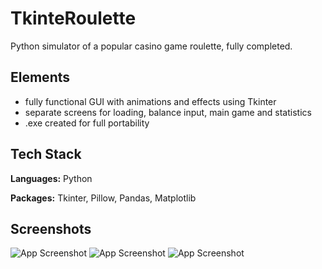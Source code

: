 
# TkinteRoulette

Python simulator of a popular casino game roulette, fully completed.



## Elements

- fully functional GUI with animations and effects using Tkinter
- separate screens for loading, balance input, main game and statistics
- .exe created for full portability


## Tech Stack

**Languages:** Python

**Packages:** Tkinter, Pillow, Pandas, Matplotlib


## Screenshots

![App Screenshot](https://i.ibb.co/SmYNW1L/1.png)
![App Screenshot](https://i.ibb.co/tmxWKLH/asd.png)
![App Screenshot](https://i.ibb.co/vDG6G8R/3.png)


